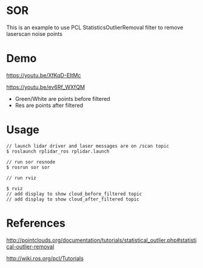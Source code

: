 # SOR
This is an example to use PCL StatisticsOutlierRemoval filter to remove laserscan noise points

# Demo
https://youtu.be/XfKqD-EItMc

https://youtu.be/ev6Rf_WXfQM

* Green/White are points before filtered
* Res are points after filtered

# Usage
    // launch lidar driver and laser messages are on /scan topic
    $ roslaunch rplidar_ros rplidar.launch
     
    // run sor rosnode
    $ rosrun sor sor

    // run rviz

    $ rviz
    // add display to show cloud_before_filtered topic
    // add display to show cloud_after_filtered topic

# References
http://pointclouds.org/documentation/tutorials/statistical_outlier.php#statistical-outlier-removal

http://wiki.ros.org/pcl/Tutorials

